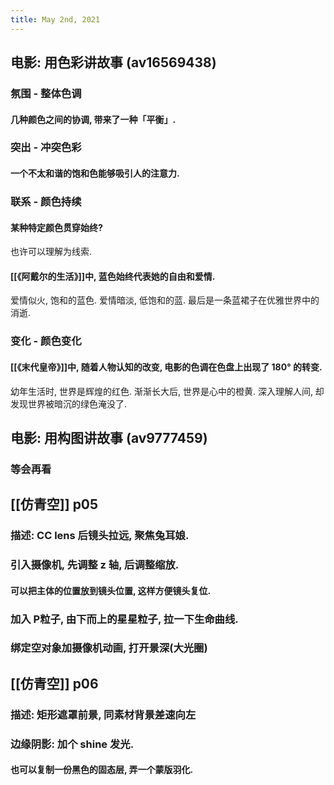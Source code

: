 ```yaml
---
title: May 2nd, 2021
---
```


## 电影: 用色彩讲故事 (av16569438)
### 氛围 - 整体色调
#### 几种颜色之间的协调, 带来了一种「平衡」.
### 突出 - 冲突色彩
#### 一个不太和谐的饱和色能够吸引人的注意力.
### 联系 - 颜色持续
#### 某种特定颜色贯穿始终?
也许可以理解为线索.
#### [[《阿戴尔的生活》]]中, 蓝色始终代表她的自由和爱情.
爱情似火, 饱和的蓝色.
爱情暗淡, 低饱和的蓝.
最后是一条蓝裙子在优雅世界中的消逝.
### 变化 - 颜色变化
#### [[《末代皇帝》]]中, 随着人物认知的改变, 电影的色调在色盘上出现了 180° 的转变.
幼年生活时, 世界是辉煌的红色.
渐渐长大后, 世界是心中的橙黄.
深入理解人间, 却发现世界被暗沉的绿色淹没了.
## 电影: 用构图讲故事 (av9777459)
### 等会再看
## [[仿青空]] p05
### 描述: CC lens 后镜头拉远, 聚焦兔耳娘.
### 引入摄像机, 先调整 z 轴, 后调整缩放.
#### 可以把主体的位置放到镜头位置, 这样方便镜头复位.
### 加入 P粒子, 由下而上的星星粒子, 拉一下生命曲线.
### 绑定空对象加摄像机动画, 打开景深(大光圈)
## [[仿青空]] p06
### 描述: 矩形遮罩前景, 同素材背景差速向左
### 边缘阴影: 加个 shine 发光.
#### 也可以复制一份黑色的固态层, 弄一个蒙版羽化.
